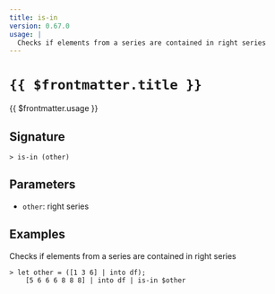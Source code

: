 ```yaml
---
title: is-in
version: 0.67.0
usage: |
  Checks if elements from a series are contained in right series
---
```


# <code>{{ $frontmatter.title }}</code>

<div style='white-space: pre-wrap;'>{{ $frontmatter.usage }}</div>

## Signature

```> is-in (other)```

## Parameters

 -  `other`: right series

## Examples

Checks if elements from a series are contained in right series
```shell
> let other = ([1 3 6] | into df);
    [5 6 6 6 8 8 8] | into df | is-in $other
```
